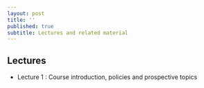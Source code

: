 ```yaml
---
layout: post
title: ''
published: true
subtitle: Lectures and related material
---
```

## Lectures

 * Lecture 1 : Course introduction, policies and prospective topics
